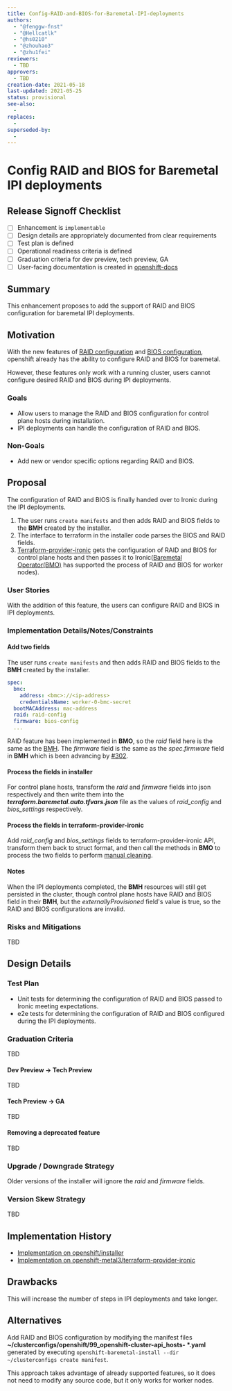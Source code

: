 ```yaml
---
title: Config-RAID-and-BIOS-for-Baremetal-IPI-deployments
authors:
  - "@fenggw-fnst"
  - "@Hellcatlk"
  - "@hs0210"
  - "@zhouhao3"
  - "@zhu1fei"
reviewers:
  - TBD
approvers:
  - TBD
creation-date: 2021-05-18
last-updated: 2021-05-25
status: provisional
see-also:
  -
replaces:
  -
superseded-by:
  -
---
```


# Config RAID and BIOS for Baremetal IPI deployments

## Release Signoff Checklist

- [ ] Enhancement is `implementable`
- [ ] Design details are appropriately documented from clear requirements
- [ ] Test plan is defined
- [ ] Operational readiness criteria is defined
- [ ] Graduation criteria for dev preview, tech preview, GA
- [ ] User-facing documentation is created in [openshift-docs](https://github.com/openshift/openshift-docs/)

## Summary

This enhancement proposes to add the support of RAID and BIOS configuration for baremetal IPI deployments.

## Motivation

With the new features of [RAID configuration](https://github.com/metal3-io/baremetal-operator/pull/292) and [BIOS configuration](https://github.com/metal3-io/baremetal-operator/pull/302), openshift already has the ability to configure RAID and BIOS for baremetal.

However, these features only work with a running cluster, users cannot configure desired RAID and BIOS during IPI deployments.

### Goals

- Allow users to manage the RAID and BIOS configuration for control plane hosts during installation.
- IPI deployments can handle the configuration of RAID and BIOS.

### Non-Goals

- Add new or vendor specific options regarding RAID and BIOS.

## Proposal

The configuration of RAID and BIOS is finally handed over to Ironic during the IPI deployments.
1. The user runs `create manifests` and then adds RAID and BIOS fields to the **BMH** created by the installer.
2. The interface to terraform in the installer code parses the BIOS and RAID fields.
3. [Terraform-provider-ironic](https://github.com/openshift-metal3/terraform-provider-ironic) gets the
configuration of RAID and BIOS for control plane hosts and then passes it to Ironic([Baremetal Operator(BMO)](https://github.com/metal3-io/baremetal-operator)
has supported the process of RAID and BIOS for worker nodes).

### User Stories

With the addition of this feature, the users can configure RAID and BIOS in IPI deployments.

### Implementation Details/Notes/Constraints

#### Add two fields

The user runs `create manifests` and then adds RAID and BIOS fields to the **BMH** created by the installer.

```yaml
spec:
  bmc:
    address: <bmc>://<ip-address>
    credentialsName: worker-0-bmc-secret
  bootMACAddress: mac-address
  raid: raid-config
  firmware: bios-config
  ...
```

RAID feature has been implemented in **BMO**, so the *raid* field here is the same as the [BMH](https://github.com/metal3-io/baremetal-operator/blob/399f5ef7ee3831014c1425250bc4fa49641a8709/config/crd/bases/metal3.io_baremetalhosts.yaml).
The *firmware* field is the same as the *spec.firmware* field in **BMH** which is been advancing by [#302](https://github.com/metal3-io/baremetal-operator/pull/302).

#### Process the fields in installer

For control plane hosts, transform the *raid* and *firmware* fields into json respectively and then write them into the
***terraform.baremetal.auto.tfvars.json*** file as the values of *raid_config* and *bios_settings* respectively.

#### Process the fields in terraform-provider-ironic

Add *raid_config* and *bios_settings* fields to terraform-provider-ironic API, transform them back to struct format, and then call the
methods in **BMO** to process the two fields to perform [manual cleaning](https://docs.openstack.org/ironic/latest/admin/cleaning.html#manual-cleaning).

#### Notes

When the IPI deployments completed, the **BMH** resources will still get persisted in the cluster, though control plane hosts have
RAID and BIOS field in their **BMH**, but the *externallyProvisioned* field's value is true, so the RAID and BIOS configurations are
invalid.

### Risks and Mitigations

TBD

## Design Details

### Test Plan

- Unit tests for determining the configuration of RAID and BIOS passed to Ironic meeting expectations.
- e2e tests for determining the configuration of RAID and BIOS configured during the IPI deployments.

### Graduation Criteria

TBD

#### Dev Preview -> Tech Preview

TBD

#### Tech Preview -> GA

TBD

#### Removing a deprecated feature

TBD

### Upgrade / Downgrade Strategy

Older versions of the installer will ignore the *raid* and *firmware* fields.

### Version Skew Strategy

TBD

## Implementation History

- [Implementation on openshift/installer](https://github.com/hs0210/installer/tree/ipi-support-raid-bios)
- [Implementation on openshift-metal3/terraform-provider-ironic](https://github.com/hs0210/terraform-provider-ironic/tree/ipi-support-raid-bios)

## Drawbacks

This will increase the number of steps in IPI deployments and take longer.

## Alternatives

Add RAID and BIOS configuration by modifying the manifest files **~/clusterconfigs/openshift/99_openshift-cluster-api_hosts- \*.yaml** generated by executing `openshift-baremetal-install --dir ~/clusterconfigs create manifest`.

This approach takes advantage of already supported features, so it does not need to modify any source code, but it only works for worker nodes.
